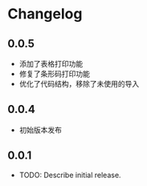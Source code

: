 # Changelog

## 0.0.5

* 添加了表格打印功能
* 修复了条形码打印功能
* 优化了代码结构，移除了未使用的导入

## 0.0.4

* 初始版本发布

## 0.0.1

* TODO: Describe initial release.

